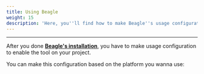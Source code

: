```yaml
---
title: Using Beagle
weight: 15
description: 'Here, you''ll find how to make Beagle''s usage configuration for your project.'
---
```


---

After you done [**Beagle's installation**](../installing-beagle/), you have to make usage configuration to enable the tool on your project. 

You can make this configuration based on the platform you wanna use:
